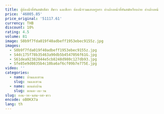 ```yaml
---
title: ตู้ห้องน้ําที่ทันสมัยสีดํา สีขาว และสีเทา ห้องน้ํารวมแสงหรูหรา อ่างล้างหน้าที่ทันสมัยเรียบง่าย อ่างล้างหน้าในห้องน้ํา
price: '46005.85'
price_original: '51117.61'
currency: THB
discount: 10%
rating: 4.5
volume: 81
image: S0b9f7fda019f40adbeff1953ebec9155z.jpg
images:
  - S0b9f7fda019f40adbeff1953ebec9155z.jpg
  - S4dc175f78b35463a90db5b4547056f61G.jpg
  - S61dea92382844e5cb8248d980c127db93.jpg
  - Sfe85e9d0835b4c10ba6af6cf09b7e775E.jpg
video: ''
categories:
  - name: บ้านและสวน
    slug: านและสวน
  - name: ตกแต่งบ้าน
    slug: ตกแต-งบ-าน
slug: องน-าท-นสม-ยส-ขาว
encode: oB0KX7a
lang: th
---
```

  